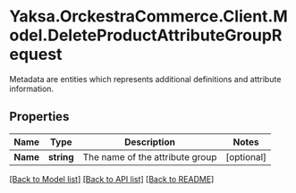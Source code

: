 # Yaksa.OrckestraCommerce.Client.Model.DeleteProductAttributeGroupRequest
Metadata are entities which represents additional definitions and attribute information.

## Properties

Name | Type | Description | Notes
------------ | ------------- | ------------- | -------------
**Name** | **string** | The name of the attribute group | [optional] 

[[Back to Model list]](../README.md#documentation-for-models) [[Back to API list]](../README.md#documentation-for-api-endpoints) [[Back to README]](../README.md)

